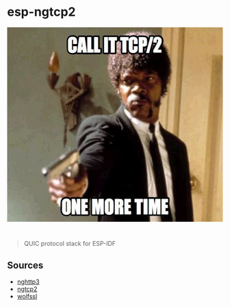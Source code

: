 # esp-ngtcp2

<p align="center">
  <img src="assets/call-it-tcp2-one-more-time.jpg" alt="argdeco" width="540" height="453" />
</p>

<h1></h1>

> QUIC protocol stack for ESP-IDF

## Sources

* [nghttp3](https://github.com/ngtcp2/nghttp3)
* [ngtcp2](https://github.com/ngtcp2/ngtcp2)
* [wolfssl](https://github.com/wolfSSL/wolfssl)
